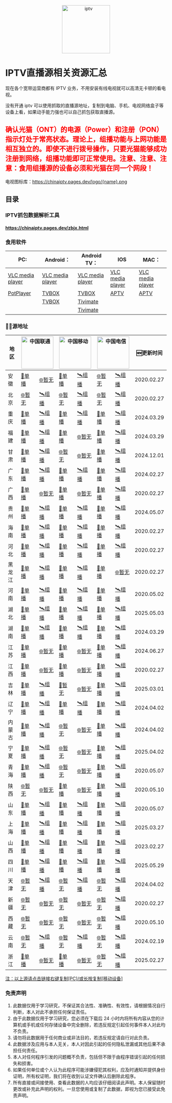 <p align="center"><img src="https://github.com/xisohi/xhysOSC/blob/master/image/IPTV.jpg" alt="iptv" width="auto" height="150"></p>

# IPTV直播源相关资源汇总

现在各个宽带运营商都有 IPTV 业务，不用安装有线电视就可以高清无卡顿的看电视。

没有开通 iptv 可以使用抓取的直播源地址，复制到电脑、手机、电视网络盒子等设备上看，如果动手能力强也可以自己抓包获取直播源。

## <span style="color: red;">确认光猫（ONT）的电源（Power）和注册（PON）指示灯处于常亮状态。理论上，组播功能与上网功能是相互独立的。即使不进行拨号操作，只要光猫能够成功注册到网络，组播功能即可正常使用。注意、注意、注意：食用组播源的设备必须和光猫在同一个网段！</span>

电视图标库：https://chinaiptv.pages.dev/logo/{name}.png

## 目录

### IPTV抓包数据解析工具

####  https://chinaiptv.pages.dev/zbjx.html

### 食用软件

<table>
    <thead>
    <tr>
        <th>PC:</th>
        <th>Android：</th>
        <th>Android TV：</th>
        <th>IOS</th>
        <th>MAC：</th>
    </tr>
    </thead>
    <tbody>
    <!-- 示例行 -->
    <tr>
        <td><a href="https://www.videolan.org/vlc/">VLC media player</a></td>
        <td><a href="https://www.videolan.org/vlc/download-android.html">VLC media player</a></td>
        <td><a href="https://www.videolan.org/vlc/download-android.html">VLC media player</a></td>
        <td><a href="https://www.videolan.org/vlc/download-ios.html">VLC media player</a></td>
        <td><a href="https://www.videolan.org/vlc/download-ios.html">VLC media player</a></td>
    </tr>
    <tr>
        <td><a href="https://potplayer.org/">PotPlayer</a></td>
        <td><a href="https://github.com/o0HalfLife0o/TVBoxOSC/releases">TVBOX</a></td>
        <td><a href="https://github.com/o0HalfLife0o/TVBoxOSC/releases">TVBOX</a></td>
        <td><a href="https://apps.apple.com/cn/app/aptv/id1630403500">APTV</a></td>
        <td><a href="https://apps.apple.com/cn/app/aptv/id1630403500">APTV</a></td>
    </tr>
    <tr>
        <td><a href="https://potplayer.org/"></a></td>
        <td><a href="https://github.com/o0HalfLife0o/TVBoxOSC/releases">TVBOX</a></td>
        <td><a href="https://tivimates.com/download-apk-tivimate-iptv-player/">Tivimate</a></td>
        <td><a href="https://apps.apple.com/cn/app/aptv/id1630403500"></a></td>
        <td><a href="https://apps.apple.com/cn/app/aptv/id1630403500"></a></td>
    </tr>
    <tr>
        <td><a href="https://potplayer.org/"></a></td>
        <td><a href="https://github.com/o0HalfLife0o/TVBoxOSC/releases"></a></td>
        <td><a href="https://tivimates.com/download-apk-tivimate-iptv-player/">Tivimate</a></td>
        <td><a href="https://apps.apple.com/cn/app/aptv/id1630403500"></a></td>
        <td><a href="https://apps.apple.com/cn/app/aptv/id1630403500"></a></td>
    </tr>
    </tbody>
</table>

### 🏄‍♀️源地址

<table>
  <thead>
    <tr>
      <th>地区</th>
      <th colspan="2"><img src="https://chinaiptv.pages.dev/logo/unicom.png" alt="中国联通" width="100"></th>
      <th colspan="2"><img src="https://chinaiptv.pages.dev/logo/mobile.png" alt="中国移动" width="100"></th>
      <th colspan="2"><img src="https://chinaiptv.pages.dev/logo/telecom.png" alt="中国电信" width="100"></th>
      <th>🆕更新时间</th>
    </tr>
  </thead>
  <tbody>
  <tr>
        <td>安徽</td>
        <td><a href="https://chinaiptv.pages.dev/Unicast/anhui/unicom.txt">🔗单播</a></td>
        <td><a href="https://chinaiptv.pages.dev/Multicast/anhui/unicom.txt">🌐暂无</a></td>
        <td><a href="https://chinaiptv.pages.dev/Unicast/anhui/mobile.txt">🔗单播</a></td>
        <td><a href="https://chinaiptv.pages.dev/Multicast/anhui/mobile.txt">🛰️组播</a></td>
        <td><a href="https://chinaiptv.pages.dev/Unicast/anhui/telecom.txt">🌐暂无</a></td>
        <td><a href="https://chinaiptv.pages.dev/Multicast/anhui/telecom.txt">🛰️组播</a></td>
        <td>2020.02.27</td>
    </tr>
    <tr>
        <td>北京</td>
        <td><a href="https://chinaiptv.pages.dev/Multicast/beijing/unicom.txt">🌐暂无</a></td>
        <td><a href="https://chinaiptv.pages.dev/Multicast/beijing/unicom.txt">🛰️组播</a></td>
        <td><a href="https://chinaiptv.pages.dev/Unicast/beijing/mobile.txt">🌐暂无</a></td>
        <td><a href="https://chinaiptv.pages.dev/Multicast/beijing/mobile.txt">🛰️组播</a></td>
        <td><a href="https://chinaiptv.pages.dev/Unicast/beijing/telecom.txt">🌐暂无</a></td>
        <td><a href="https://chinaiptv.pages.dev/Multicast/beijing/telecom.txt">🛰️组播</a></td>
        <td>2020.02.27</td>
    </tr>
    <tr>
        <td>重庆</td>
        <td><a href="https://chinaiptv.pages.dev/Unicast/chongqing/unicom.txt">🔗单播</a></td>
        <td><a href="https://chinaiptv.pages.dev/Multicast/chongqing/unicom.txt">🛰️组播</a></td>
        <td><a href="https://chinaiptv.pages.dev/Unicast/chongqing/mobile.txt">🔗单播</a></td>
        <td><a href="https://chinaiptv.pages.dev/Multicast/chongqing/mobile.txt">🛰️组播</a></td>
        <td><a href="https://chinaiptv.pages.dev/Unicast/chongqing/telecom.txt">🔗单播</a></td>
        <td><a href="https://chinaiptv.pages.dev/Multicast/chongqing/telecom.txt">🛰️组播</a></td>
        <td>2024.03.29</td>
    </tr>
    <tr>
        <td>福建</td>
        <td><a href="https://chinaiptv.pages.dev/Unicast/fujian/unicom.txt">🔗单播</a></td>
        <td><a href="https://chinaiptv.pages.dev/Multicast/fujian/unicom.txt">🛰️组播</a></td>
        <td><a href="https://chinaiptv.pages.dev/Unicast/fujian/mobile.txt">🔗单播</a></td>
         <td><a href="https://chinaiptv.pages.dev/Multicast/fujian/mobile.txt">🌐暂无</a></td>
        <td><a href="https://chinaiptv.pages.dev/Unicast/fujian/telecom.txt">🔗单播</a></td>
        <td><a href="https://chinaiptv.pages.dev/Multicast/fujian/telecom.txt">🛰️组播</a></td>
        <td>2024.03.29</td>
    </tr>
    <tr>
        <td>甘肃</td>
        <td><a href="https://chinaiptv.pages.dev/Unicast/gansu/unicom.txt">🔗单播</a></td>
        <td><a href="https://chinaiptv.pages.dev/Multicast/gansu/unicom.txt">🛰️组播</a></td>
        <td><a href="https://chinaiptv.pages.dev/Unicast/gansu/mobile.txt">🌐暂无</a></td>
        <td><a href="https://chinaiptv.pages.dev/Multicast/gansu/mobile.txt">🌐暂无</a></td>
        <td><a href="https://chinaiptv.pages.dev/Unicast/gansu/telecom.txt">🔗单播</a></td>
        <td><a href="https://chinaiptv.pages.dev/Multicast/gansu/telecom.txt">🛰️组播</a></td>
        <td>2024.12.01</td>
    </tr>
    <tr>
        <td>广东</td>
        <td><a href="https://chinaiptv.pages.dev/Unicast/guangdong/unicom.txt">🔗单播</a></td>
        <td><a href="https://chinaiptv.pages.dev/Multicast/guangdong/unicom.txt">🛰️组播</a></td>
        <td><a href="https://chinaiptv.pages.dev/Unicast/guangdong/mobile.txt">🔗单播</a></td>
        <td><a href="https://chinaiptv.pages.dev/Multicast/guangdong/mobile.txt">🛰️组播</a></td>
        <td><a href="https://chinaiptv.pages.dev/Unicast/guangdong/telecom.txt">🔗单播</a></td>
        <td><a href="https://chinaiptv.pages.dev/Multicast/guangdong/telecom.txt">🛰️组播</a></td>
        <td>2024.02.27</td>
    </tr>
    <tr>
        <td>广西</td>
        <td><a href="https://chinaiptv.pages.dev/Unicast/guangxi/unicom.txt">🔗单播</a></td>
        <td><a href="https://chinaiptv.pages.dev/Multicast/guangxi/unicom.txt">🌐暂无</a></td>
        <td><a href="https://chinaiptv.pages.dev/Unicast/guangxi/mobile.txt">🔗单播</a></td>
        <td><a href="https://chinaiptv.pages.dev/Multicast/guangxi/mobile.txt">🌐暂无</a></td>
        <td><a href="https://chinaiptv.pages.dev/Unicast/guangxi/telecom.txt">🔗单播</a></td>
        <td><a href="https://chinaiptv.pages.dev/Multicast/guangxi/telecom.txt">🛰️组播</a></td>
        <td>2020.02.27</td>
    </tr>
    <tr>
        <td>贵州</td>
        <td><a href="https://chinaiptv.pages.dev/Unicast/guizhou/unicom.txt">🔗单播</a></td>
        <td><a href="https://chinaiptv.pages.dev/Multicast/guizhou/unicom.txt">🛰️组播</a></td>
        <td><a href="https://chinaiptv.pages.dev/Unicast/guizhou/mobile.txt">🔗单播</a></td>
        <td><a href="https://chinaiptv.pages.dev/Multicast/guizhou/mobile.txt">🛰️组播</a></td>
        <td><a href="https://chinaiptv.pages.dev/Unicast/guizhou/telecom.txt">🔗单播</a></td>
        <td><a href="https://chinaiptv.pages.dev/Multicast/guizhou/telecom.txt">🛰️组播</a></td>
        <td>2024.05.07</td>
    </tr>
    <tr>
        <td>海南</td>
        <td><a href="https://chinaiptv.pages.dev/Unicast/hainan/unicom.txt">🔗单播</a></td>
        <td><a href="https://chinaiptv.pages.dev/Multicast/hainan/unicom.txt">🛰️组播</a></td>
        <td><a href="https://chinaiptv.pages.dev/Unicast/hainan/mobile.txt">🔗单播</a></td>
        <td><a href="https://chinaiptv.pages.dev/Multicast/hainan/mobile.txt">🛰️组播</a></td>
        <td><a href="https://chinaiptv.pages.dev/Unicast/hainan/telecom.txt">🔗单播</a></td>
        <td><a href="https://chinaiptv.pages.dev/Multicast/hainan/telecom.txt">🛰️组播</a></td>
        <td>2020.02.27</td>
    </tr>
    <tr>
        <td>河北</td>
        <td><a href="https://chinaiptv.pages.dev/Unicast/hebei/unicom.txt">🔗单播</a></td>
        <td><a href="https://chinaiptv.pages.dev/Multicast/hebei/unicom.txt">🛰️组播</a></td>
        <td><a href="https://chinaiptv.pages.dev/Unicast/hebei/mobile.txt">🔗单播</a></td>
        <td><a href="https://chinaiptv.pages.dev/Multicast/hebei/mobile.txt">🛰️组播</a></td>
        <td><a href="https://chinaiptv.pages.dev/Unicast/hebei/telecom.txt">🔗单播</a></td>
        <td><a href="https://chinaiptv.pages.dev/Multicast/hebei/telecom.txt">🛰️组播</a></td>
        <td>2020.02.27</td>
    </tr>
    <tr>
        <td>黑龙江</td>
        <td><a href="https://chinaiptv.pages.dev/Unicast/heilongjiang/unicom.txt">🔗单播</a></td>
        <td><a href="https://chinaiptv.pages.dev/Multicast/heilongjiang/unicom.txt">🛰️组播</a></td>
        <td><a href="https://chinaiptv.pages.dev/Unicast/heilongjiang/mobile.txt">🔗单播</a></td>
        <td><a href="https://chinaiptv.pages.dev/Multicast/heilongjiang/mobile.txt">🛰️组播</a></td>
        <td><a href="https://chinaiptv.pages.dev/Unicast/heilongjiang/telecom.txt">🔗单播</a></td>
        <td><a href="https://chinaiptv.pages.dev/Multicast/heilongjiang/telecom.txt">🌐暂无</a></td>
        <td>2020.02.27</td>
    </tr>
    <tr>
        <td>河南</td>
        <td><a href="https://chinaiptv.pages.dev/Unicast/henan/unicom.txt">🔗单播</a></td>
        <td><a href="https://chinaiptv.pages.dev/Multicast/henan/unicom.txt">🛰️组播</a></td>
        <td><a href="https://chinaiptv.pages.dev/Unicast/henan/mobile.txt">🔗单播</a></td>
        <td><a href="https://chinaiptv.pages.dev/Multicast/henan/mobile.txt">🛰️组播</a></td>
        <td><a href="https://chinaiptv.pages.dev/Unicast/henan/telecom.txt">🔗单播</a></td>
        <td><a href="https://chinaiptv.pages.dev/Multicast/henan/telecom.txt">🛰️组播</a></td>
        <td>2020.05.02</td>
    </tr>
    <tr>
        <td>湖北</td>
        <td><a href="https://chinaiptv.pages.dev/Unicast/hubei/unicom.txt">🔗单播</a></td>
        <td><a href="https://chinaiptv.pages.dev/Multicast/hubei/unicom.txt">🛰️组播</a></td>
        <td><a href="https://chinaiptv.pages.dev/Unicast/hubei/mobile.txt">🔗单播</a></td>
        <td><a href="https://chinaiptv.pages.dev/Multicast/hubei/mobile.txt">🛰️组播</a></td>
        <td><a href="https://chinaiptv.pages.dev/Unicast/hubei/telecom.txt">🔗单播</a></td>
        <td><a href="https://chinaiptv.pages.dev/Multicast/hubei/telecom.txt">🛰️组播</a></td>
        <td>2025.05.03</td>
    </tr>
    <tr>
        <td>湖南</td>
        <td><a href="https://chinaiptv.pages.dev/Unicast/hunan/unicom.txt">🔗单播</a></td>
        <td><a href="https://chinaiptv.pages.dev/Multicast/hunan/unicom.txt">🛰️组播</a></td>
        <td><a href="https://chinaiptv.pages.dev/Unicast/hunan/mobile.txt">🔗单播</a></td>
        <td><a href="https://chinaiptv.pages.dev/Multicast/hunan/mobile.txt">🛰️组播</a></td>
        <td><a href="https://chinaiptv.pages.dev/Unicast/hunan/telecom.txt">🔗单播</a></td>
        <td><a href="https://chinaiptv.pages.dev/Multicast/hunan/telecom.txt">🛰️组播</a></td>
        <td>2024.03.29</td>
    </tr>
    <tr>
        <td>江苏</td>
        <td><a href="https://chinaiptv.pages.dev/Unicast/jiangsu/unicom.txt">🔗单播</a></td>
        <td><a href="https://chinaiptv.pages.dev/Multicast/jiangsu/unicom.txt">🌐暂无</a></td>
        <td><a href="https://chinaiptv.pages.dev/Unicast/jiangsu/mobile.txt">🔗单播</a></td>
        <td><a href="https://chinaiptv.pages.dev/Multicast/jiangsu/mobile.txt">🌐暂无</a></td>
        <td><a href="https://chinaiptv.pages.dev/Unicast/jiangsu/telecom.txt">🔗单播</a></td>
        <td><a href="https://chinaiptv.pages.dev/Multicast/jiangsu/telecom.txt">🛰️组播</a></td>
        <td>2024.06.27</td>
    </tr>
    <tr>
        <td>江西</td>
        <td><a href="https://chinaiptv.pages.dev/Unicast/jiangxi/unicom.txt">🔗单播</a></td>
        <td><a href="https://chinaiptv.pages.dev/Multicast/jiangxi/unicom.txt">🌐暂无</a></td>
        <td><a href="https://chinaiptv.pages.dev/Unicast/jiangxi/mobile.txt">🔗单播</a></td>
        <td><a href="https://chinaiptv.pages.dev/Multicast/jiangxi/mobile.txt">🌐暂无</a></td>
        <td><a href="https://chinaiptv.pages.dev/Unicast/jiangxi/telecom.txt">🔗单播</a></td>
        <td><a href="https://chinaiptv.pages.dev/Multicast/jiangxi/telecom.txt">🛰️组播</a></td>
        <td>2020.02.27</td>
    </tr>
    <tr>
        <td>吉林</td>
        <td><a href="https://chinaiptv.pages.dev/Unicast/jilin/unicom.txt">🔗单播</a></td>
        <td><a href="https://chinaiptv.pages.dev/Multicast/jilin/unicom.txt">🛰️组播</a></td>
        <td><a href="https://chinaiptv.pages.dev/Unicast/jilin/mobile.txt">🔗暂无</a></td>
        <td><a href="https://chinaiptv.pages.dev/Multicast/jilin/mobile.txt">🌐暂无</a></td>
        <td><a href="https://chinaiptv.pages.dev/Unicast/jilin/telecom.txt">🔗单播</a></td>
        <td><a href="https://chinaiptv.pages.dev/Multicast/jilin/telecom.txt">🛰️组播</a></td>
        <td>2025.03.01</td>
    </tr>
    <tr>
        <td>辽宁</td>
        <td><a href="https://chinaiptv.pages.dev/Unicast/liaoning/unicom.txt">🔗单播</a></td>
        <td><a href="https://chinaiptv.pages.dev/Multicast/liaoning/unicom.txt">🛰️组播</a></td>
        <td><a href="https://chinaiptv.pages.dev/Unicast/liaoning/mobile.txt">🔗单播</a></td>
        <td><a href="https://chinaiptv.pages.dev/Multicast/liaoning/mobile.txt">🛰️组播</a></td>
        <td><a href="https://chinaiptv.pages.dev/Unicast/liaoning/telecom.txt">🔗单播</a></td>
        <td><a href="https://chinaiptv.pages.dev/Multicast/liaoning/telecom.txt">🛰️组播</a></td>
        <td>2024.04.02</td>
    </tr>
    <tr>
        <td>内蒙古</td>
        <td><a href="https://chinaiptv.pages.dev/Unicast/neimenggu/unicom.txt">🔗单播</a></td>
        <td><a href="https://chinaiptv.pages.dev/Multicast/neimenggu/unicom.txt">🛰️组播</a></td>
        <td><a href="https://chinaiptv.pages.dev/Unicast/neimenggu/mobile.txt">🌐暂无</a></td>
        <td><a href="https://chinaiptv.pages.dev/Multicast/neimenggu/mobile.txt">🌐暂无</a></td>
        <td><a href="https://chinaiptv.pages.dev/Unicast/neimenggu/telecom.txt">🔗单播</a></td>
        <td><a href="https://chinaiptv.pages.dev/Multicast/neimenggu/telecom.txt">🛰️组播</a></td>
        <td>2024.04.02</td>
    </tr>
    <tr>
        <td>宁夏</td>
        <td><a href="https://chinaiptv.pages.dev/Unicast/ningxia/unicom.txt">🔗单播</a></td>
        <td><a href="https://chinaiptv.pages.dev/Multicast/ningxia/unicom.txt">🛰️组播</a></td>
        <td><a href="https://chinaiptv.pages.dev/Unicast/ningxia/mobile.txt">🌐暂无</a></td>
        <td><a href="https://chinaiptv.pages.dev/Multicast/ningxia/mobile.txt">🌐暂无</a></td>
        <td><a href="https://chinaiptv.pages.dev/Unicast/ningxia/telecom.txt">🔗单播</a></td>
        <td><a href="https://chinaiptv.pages.dev/Multicast/ningxia/telecom.txt">🛰️组播</a></td>
        <td>2025.04.02</td>
    </tr>
    <tr>
        <td>青海</td>
        <td><a href="https://chinaiptv.pages.dev/Unicast/qinghai/unicom.txt">🔗单播</a></td>
        <td><a href="https://chinaiptv.pages.dev/Multicast/qinghai/unicom.txt">🛰️组播</a></td>
        <td><a href="https://chinaiptv.pages.dev/Unicast/qinghai/mobile.txt">🌐暂无</a></td>
        <td><a href="https://chinaiptv.pages.dev/Multicast/qinghai/mobile.txt">🌐暂无</a></td>
        <td><a href="https://chinaiptv.pages.dev/Unicast/qinghai/telecom.txt">🔗单播</a></td>
        <td><a href="https://chinaiptv.pages.dev/Multicast/qinghai/telecom.txt">🛰️组播</a></td>
        <td>2020.05.07</td>
    </tr>
    <tr>
        <td>陕西</td>
        <td><a href="https://chinaiptv.pages.dev/Unicast/shan3xi/unicom.txt">🌐暂无</a></td>
        <td><a href="https://chinaiptv.pages.dev/Multicast/shan3xi/unicom.txt">🌐暂无</a></td>
        <td><a href="https://chinaiptv.pages.dev/Unicast/shan3xi/mobile.txt">🔗单播</a></td>
        <td><a href="https://chinaiptv.pages.dev/Multicast/shan3xi/mobile.txt">🌐暂无</a></td>
        <td><a href="https://chinaiptv.pages.dev/Unicast/shan3xi/telecom.txt">🔗单播</a></td>
        <td><a href="https://chinaiptv.pages.dev/Multicast/shan3xi/telecom.txt">🛰️组播</a></td>
        <td>2020.05.10</td>
    </tr>
    <tr>
        <td>山东</td>
        <td><a href="https://chinaiptv.pages.dev/Unicast/shandong/unicom.txt">🔗单播</a></td>
        <td><a href="https://chinaiptv.pages.dev/Multicast/shandong/unicom.txt">🛰️组播</a></td>
        <td><a href="https://chinaiptv.pages.dev/Unicast/shandong/mobile.txt">🔗单播</a></td>
        <td><a href="https://chinaiptv.pages.dev/Multicast/shandong/mobile.txt">🛰️组播</a></td>
        <td><a href="https://chinaiptv.pages.dev/Unicast/shandong/telecom.txt">🔗单播</a></td>
        <td><a href="https://chinaiptv.pages.dev/Multicast/shandong/telecom.txt">🛰️组播</a></td>
        <td>2020.05.07</td>
    </tr>
    <tr>
        <td>上海</td>
        <td><a href="https://chinaiptv.pages.dev/Unicast/shanghai/unicom.txt">🔗单播</a></td>
        <td><a href="https://chinaiptv.pages.dev/Multicast/shanghai/unicom.txt">🛰️组播</a></td>
        <td><a href="https://chinaiptv.pages.dev/Unicast/shanghai/mobile.txt">🔗单播</a></td>
        <td><a href="https://chinaiptv.pages.dev/Multicast/shanghai/mobile.txt">🛰️组播</a></td>
        <td><a href="https://chinaiptv.pages.dev/Unicast/shanghai/telecom.txt">🔗单播</a></td>
        <td><a href="https://chinaiptv.pages.dev/Multicast/shanghai/telecom.txt">🛰️组播</a></td>
        <td>2025.03.27</td>
    </tr>
    <tr>
        <td>山西</td>
        <td><a href="https://chinaiptv.pages.dev/Unicast/shanxi/unicom.txt">🔗单播</a></td>
        <td><a href="https://chinaiptv.pages.dev/Multicast/shanxi/unicom.txt">🛰️组播</a></td>
        <td><a href="https://chinaiptv.pages.dev/Unicast/shanxi/mobile.txt">🔗单播</a></td>
        <td><a href="https://chinaiptv.pages.dev/Multicast/shanxi/mobile.txt">🛰️组播</a></td>
        <td><a href="https://chinaiptv.pages.dev/Unicast/shanxi/telecom.txt">🔗单播</a></td>
        <td><a href="https://chinaiptv.pages.dev/Multicast/shanxi/telecom.txt">🛰️组播</a></td>
        <td>2023.02.27</td>
    </tr>
    <tr>
        <td>四川</td>
        <td><a href="https://chinaiptv.pages.dev/Unicast/sichuan/unicom.txt">🔗单播</a></td>
        <td><a href="https://chinaiptv.pages.dev/Multicast/sichuan/unicom.txt">🛰️组播</a></td>
        <td><a href="https://chinaiptv.pages.dev/Unicast/sichuan/mobile.txt">🔗单播</a></td>
        <td><a href="https://chinaiptv.pages.dev/Multicast/sichuan/mobile.txt">🛰️组播</a></td>
        <td><a href="https://chinaiptv.pages.dev/Unicast/sichuan/telecom.txt">🔗单播</a></td>
        <td><a href="https://chinaiptv.pages.dev/Multicast/sichuan/telecom.txt">🛰️组播</a></td>
        <td>2025.05.29</td>
    </tr>
    <tr>
        <td>天津</td>
        <td><a href="https://chinaiptv.pages.dev/Unicast/tianjin/unicom.txt">🌐暂无</a></td>
        <td><a href="https://chinaiptv.pages.dev/Multicast/tianjin/unicom.txt">🛰️组播</a></td>
        <td><a href="https://chinaiptv.pages.dev/Unicast/tianjin/mobile.txt">🌐暂无</a></td>
        <td><a href="https://chinaiptv.pages.dev/Multicast/tianjin/mobile.txt">🛰️组播</a></td>
        <td><a href="https://chinaiptv.pages.dev/Unicast/tianjin/telecom.txt">🌐暂无</a></td>
        <td><a href="https://chinaiptv.pages.dev/Multicast/tianjin/telecom.txt">🛰️组播</a></td>
        <td>2024.04.02</td>
    </tr>
    <tr>
        <td>新疆</td>
        <td><a href="https://chinaiptv.pages.dev/Unicast/xinjiang/unicom.txt">🌐暂无</a></td>
        <td><a href="https://chinaiptv.pages.dev/Multicast/xinjiang/unicom.txt">🌐暂无</a></td>
        <td><a href="https://chinaiptv.pages.dev/Unicast/xinjiang/mobile.txt">🌐暂无</a></td>
        <td><a href="https://chinaiptv.pages.dev/Multicast/xinjiang/mobile.txt">🌐暂无</a></td>
        <td><a href="https://chinaiptv.pages.dev/Unicast/xinjiang/telecom.txt">🌐暂无</a></td>
        <td><a href="https://chinaiptv.pages.dev/Multicast/xinjiang/telecom.txt">🛰️组播</a></td>
        <td>2020.02.27</td>
    </tr>
    <tr>
        <td>西藏</td>
        <td><a href="https://chinaiptv.pages.dev/Unicast/xizang/unicom.txt">🌐暂无</a></td>
        <td><a href="https://chinaiptv.pages.dev/Multicast/xizang/unicom.txt">🌐暂无</a></td>
        <td><a href="https://chinaiptv.pages.dev/Unicast/xizang/mobile.txt">🌐暂无</a></td>
        <td><a href="https://chinaiptv.pages.dev/Multicast/xizang/mobile.txt">🌐暂无</a></td>
        <td><a href="https://chinaiptv.pages.dev/Unicast/xizang/telecom.txt">🌐暂无</a></td>
        <td><a href="https://chinaiptv.pages.dev/Multicast/xizang/telecom.txt">🛰️组播</a></td>
        <td>2020.05.10</td>
    </tr>
    <tr>
        <td>云南</td>
        <td><a href="https://chinaiptv.pages.dev/Unicast/yunnan/unicom.txt">🌐暂无</a></td>
        <td><a href="https://chinaiptv.pages.dev/Multicast/yunnan/unicom.txt">🛰️组播</a></td>
        <td><a href="https://chinaiptv.pages.dev/Unicast/yunnan/mobile.txt">🌐暂无</a></td>
        <td><a href="https://chinaiptv.pages.dev/Multicast/yunnan/mobile.txt">🛰️组播</a></td>
        <td><a href="https://chinaiptv.pages.dev/Unicast/yunnan/telecom.txt">🌐暂无</a></td>
        <td><a href="https://chinaiptv.pages.dev/Multicast/yunnan/telecom.txt">🛰️组播</a></td>
        <td>2024.02.19</td>
    </tr>
    <tr>
        <td>浙江</td>
        <td><a href="https://chinaiptv.pages.dev/Unicast/zhejiang/unicom.txt">🔗单播</a></td>
        <td><a href="https://chinaiptv.pages.dev/Multicast/zhejiang/unicom.txt">🌐暂无</a></td>
        <td><a href="https://chinaiptv.pages.dev/Unicast/zhejiang/mobile.txt">🔗单播</a></td>
        <td><a href="https://chinaiptv.pages.dev/Multicast/zhejiang/mobile.txt">🌐暂无</a></td>
        <td><a href="https://chinaiptv.pages.dev/Unicast/zhejiang/telecom.txt">🌐暂无</a></td>
        <td><a href="https://chinaiptv.pages.dev/Multicast/zhejiang/telecom.txt">🛰️组播</a></td>
        <td>2025.02.27</td>
    </tr>
    </tbody>
</table>

<u>注：以上源请点击链接右键复制[PC]/或长按复制[移动设备]</u>

### 免责声明
1. 此数据仅用于学习研究，不保证其合法性、准确性、有效性，请根据情况自行判断，本人对此不承担任何保证责任。
2. 由于此数据仅用于学习研究，您必须在下载后 24 小时内将所有内容从您的计算机或手机或任何存储设备中完全删除，若违反规定引起任何事件本人对此均不负责。
3. 请勿将此数据用于任何商业或非法目的，若违反规定请自行对此负责。
4. 此数据涉及应用与本人无关，本人对因此引起的任何隐私泄漏或其他后果不承担任何责任。
5. 本人对任何程序引发的问题概不负责，包括但不限于由程序错误引起的任何损失和损害。
6. 如果任何单位或个人认为此程序可能涉嫌侵犯其权利，应及时通知并提供身份证明，所有权证明，我们将在收到认证文件确认后删除此程序。
7. 所有直接或间接使用、查看此数据的人均应该仔细阅读此声明。本人保留随时更改或补充此声明的权利。一旦您使用或复制了此数据，即视为您已接受此免责声明。


